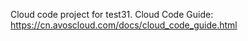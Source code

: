 Cloud code project for test31. Cloud Code Guide: https://cn.avoscloud.com/docs/cloud_code_guide.html